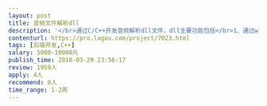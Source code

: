 ```yaml
---                
layout: post       
title: 音频文件解析dll           
description: '</br>通过C/C++开发音频解析dll文件，dll主要功能包括</br>1、通过wav文件解析出音频图数据并返回给调用端</br>2、解析声谱图并返回给调用端</br>3、解析基因周期并返回给调用端</br>4、解析共振峰并返回给调用端</br>5、解析泛音序列并返回给调用端</br>'     
contenturl: https://pro.lagou.com/project/7023.html      
tags: [后端开发,C++]            
salary: 5000-10000元          
publish_time: 2018-03-29 23:56:17         
review: 1959人                   
apply: 4人                   
recommend: 0人                   
time_range: 1-2周              
---                 
```

